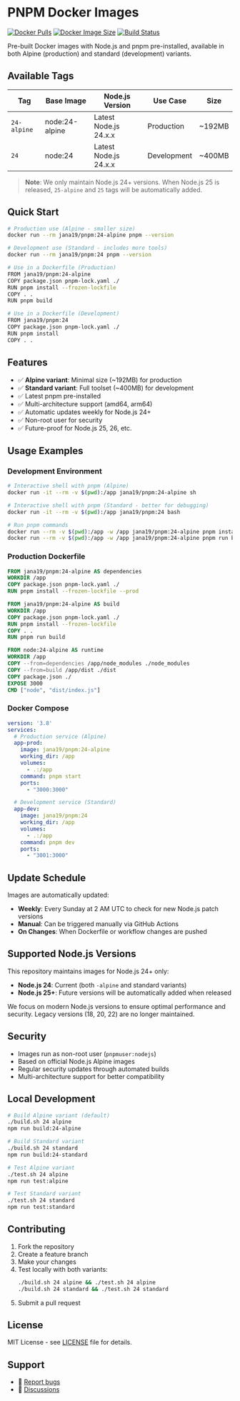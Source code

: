 # PNPM Docker Images

[![Docker Pulls](https://img.shields.io/docker/pulls/jana19/pnpm)](https://hub.docker.com/r/jana19/pnpm)
[![Docker Image Size](https://img.shields.io/docker/image-size/jana19/pnpm/24-alpine)](https://hub.docker.com/r/jana19/pnpm)
[![Build Status](https://github.com/jana19-dev/docker-pnpm/workflows/Build%20and%20Push%20PNPM%20Docker%20Image/badge.svg)](https://github.com/jana19-dev/docker-pnpm/actions)

Pre-built Docker images with Node.js and pnpm pre-installed, available in both Alpine (production) and standard (development) variants.

## Available Tags

| Tag | Base Image | Node.js Version | Use Case | Size |
|-----|------------|----------------|----------|------|
| `24-alpine` | node:24-alpine | Latest Node.js 24.x.x | Production | ~192MB |
| `24` | node:24 | Latest Node.js 24.x.x | Development | ~400MB |

> **Note**: We only maintain Node.js 24+ versions. When Node.js 25 is released, `25-alpine` and `25` tags will be automatically added.

## Quick Start

```bash
# Production use (Alpine - smaller size)
docker run --rm jana19/pnpm:24-alpine pnpm --version

# Development use (Standard - includes more tools)
docker run --rm jana19/pnpm:24 pnpm --version

# Use in a Dockerfile (Production)
FROM jana19/pnpm:24-alpine
COPY package.json pnpm-lock.yaml ./
RUN pnpm install --frozen-lockfile
COPY . .
RUN pnpm build

# Use in a Dockerfile (Development)
FROM jana19/pnpm:24
COPY package.json pnpm-lock.yaml ./
RUN pnpm install
COPY . .
```

## Features

- ✅ **Alpine variant**: Minimal size (~192MB) for production
- ✅ **Standard variant**: Full toolset (~400MB) for development
- ✅ Latest pnpm pre-installed
- ✅ Multi-architecture support (amd64, arm64)
- ✅ Automatic updates weekly for Node.js 24+
- ✅ Non-root user for security
- ✅ Future-proof for Node.js 25, 26, etc.

## Usage Examples

### Development Environment

```bash
# Interactive shell with pnpm (Alpine)
docker run -it --rm -v $(pwd):/app jana19/pnpm:24-alpine sh

# Interactive shell with pnpm (Standard - better for debugging)
docker run -it --rm -v $(pwd):/app jana19/pnpm:24 bash

# Run pnpm commands
docker run --rm -v $(pwd):/app -w /app jana19/pnpm:24-alpine pnpm install
docker run --rm -v $(pwd):/app -w /app jana19/pnpm:24-alpine pnpm run build
```

### Production Dockerfile

```dockerfile
FROM jana19/pnpm:24-alpine AS dependencies
WORKDIR /app
COPY package.json pnpm-lock.yaml ./
RUN pnpm install --frozen-lockfile --prod

FROM jana19/pnpm:24-alpine AS build
WORKDIR /app
COPY package.json pnpm-lock.yaml ./
RUN pnpm install --frozen-lockfile
COPY . .
RUN pnpm run build

FROM node:24-alpine AS runtime
WORKDIR /app
COPY --from=dependencies /app/node_modules ./node_modules
COPY --from=build /app/dist ./dist
COPY package.json ./
EXPOSE 3000
CMD ["node", "dist/index.js"]
```

### Docker Compose

```yaml
version: '3.8'
services:
  # Production service (Alpine)
  app-prod:
    image: jana19/pnpm:24-alpine
    working_dir: /app
    volumes:
      - .:/app
    command: pnpm start
    ports:
      - "3000:3000"

  # Development service (Standard)
  app-dev:
    image: jana19/pnpm:24
    working_dir: /app
    volumes:
      - .:/app
    command: pnpm dev
    ports:
      - "3001:3000"
```

## Update Schedule

Images are automatically updated:
- **Weekly**: Every Sunday at 2 AM UTC to check for new Node.js patch versions
- **Manual**: Can be triggered manually via GitHub Actions
- **On Changes**: When Dockerfile or workflow changes are pushed

## Supported Node.js Versions

This repository maintains images for Node.js 24+ only:
- **Node.js 24**: Current (both `-alpine` and standard variants)
- **Node.js 25+**: Future versions will be automatically added when released

We focus on modern Node.js versions to ensure optimal performance and security. Legacy versions (18, 20, 22) are no longer maintained.

## Security

- Images run as non-root user (`pnpmuser:nodejs`)
- Based on official Node.js Alpine images
- Regular security updates through automated builds
- Multi-architecture support for better compatibility

## Local Development

```bash
# Build Alpine variant (default)
./build.sh 24 alpine
npm run build:24-alpine

# Build Standard variant
./build.sh 24 standard
npm run build:24-standard

# Test Alpine variant
./test.sh 24 alpine
npm run test:alpine

# Test Standard variant
./test.sh 24 standard
npm run test:standard
```

## Contributing

1. Fork the repository
2. Create a feature branch
3. Make your changes
4. Test locally with both variants:
   ```bash
   ./build.sh 24 alpine && ./test.sh 24 alpine
   ./build.sh 24 standard && ./test.sh 24 standard
   ```
5. Submit a pull request

## License

MIT License - see [LICENSE](LICENSE) file for details.

## Support

- 🐛 [Report bugs](https://github.com/jana19-dev/docker-pnpm/issues)
- 💬 [Discussions](https://github.com/jana19-dev/docker-pnpm/discussions)
